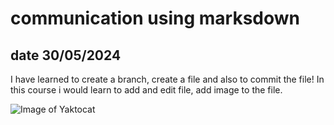 # communication using marksdown
## date 30/05/2024

I have learned to create a branch, create a file and also to commit the file! 
In this course i would learn to add and edit file, add image to the file.

![Image of Yaktocat](https://octodex.github.com/images/yaktocat.png)
